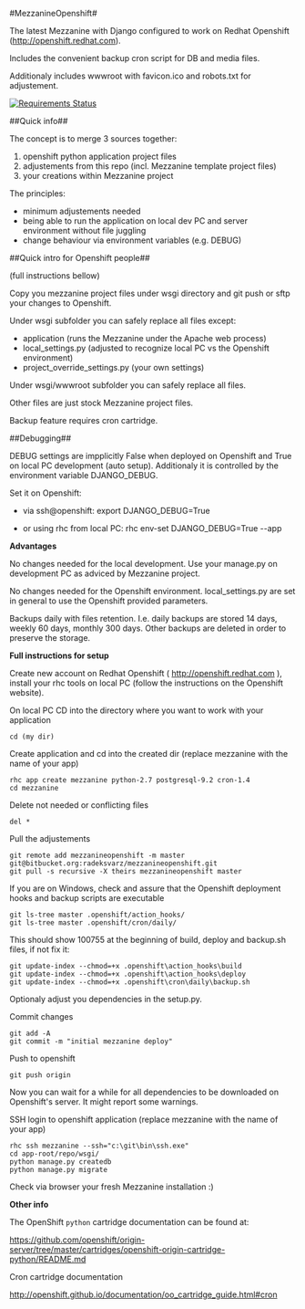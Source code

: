 #MezzanineOpenshift#

The latest Mezzanine with Django configured to work on Redhat Openshift (http://openshift.redhat.com).

Includes the convenient backup cron script for DB and media files.

Additionaly includes wwwroot with favicon.ico and robots.txt for adjustement.

[![Requirements Status](https://requires.io/bitbucket/radeksvarz/mezzanineopenshift/requirements.png?branch=master)](https://requires.io/bitbucket/radeksvarz/mezzanineopenshift/requirements/?branch=master)

##Quick info##

The concept is to merge 3 sources together:

  1. openshift python application project files
  2. adjustements from this repo (incl. Mezzanine template project files)
  3. your creations within Mezzanine project

The principles:

 - minimum adjustements needed
 - being able to run the application on local dev PC and server environment without file juggling
 - change behaviour via environment variables (e.g. DEBUG)
 
##Quick intro for Openshift people##
  
(full instructions bellow)
  
Copy you mezzanine project files under wsgi directory and git push or sftp your changes to Openshift.

Under wsgi subfolder you can safely replace all files except:

 - application (runs the Mezzanine under the Apache web process)
 - local_settings.py (adjusted to recognize local PC vs the Openshift environment)
 - project_override_settings.py (your own settings)

Under wsgi/wwwroot subfolder you can safely replace all files.
 
Other files are just stock Mezzanine project files.

Backup feature requires cron cartridge.

##Debugging##

DEBUG settings are impplicitly False when deployed on Openshift and True on local PC development (auto setup).
Additionaly it is controlled by the environment variable DJANGO_DEBUG.

Set it on Openshift:

 - via ssh@openshift:  export DJANGO_DEBUG=True

 - or using rhc from local PC: rhc env-set DJANGO_DEBUG=True --app <appname>

__Advantages__

No changes needed for the local development. Use your manage.py on development PC as adviced by Mezzanine project.

No changes needed for the Openshift environment. local_settings.py are set in general to use the Openshift provided parameters.

Backups daily with files retention. I.e. daily backups are stored 14 days, weekly 60 days, monthly 300 days. Other backups are deleted in order to preserve the storage.

__Full instructions for setup__

Create new account on Redhat Openshift ( http://openshift.redhat.com ), install your rhc tools on local PC (follow the instructions on the Openshift website).

On local PC CD into the directory where you want to work with your application

    cd (my dir)

Create application and cd into the created dir (replace mezzanine with the name of your app)

    rhc app create mezzanine python-2.7 postgresql-9.2 cron-1.4
    cd mezzanine
    
Delete not needed or conflicting files
    
    del * 
    
Pull the adjustements

    git remote add mezzanineopenshift -m master git@bitbucket.org:radeksvarz/mezzanineopenshift.git
    git pull -s recursive -X theirs mezzanineopenshift master
        
        
If you are on Windows, check and assure that the Openshift deployment hooks and backup scripts are executable

    git ls-tree master .openshift/action_hooks/
    git ls-tree master .openshift/cron/daily/

This should show 100755 at the beginning of build, deploy and backup.sh files, if not fix it:
    
    git update-index --chmod=+x .openshift\action_hooks\build
    git update-index --chmod=+x .openshift\action_hooks\deploy
    git update-index --chmod=+x .openshift\cron\daily\backup.sh

Optionaly adjust you dependencies in the setup.py.

Commit changes

    git add -A
    git commit -m "initial mezzanine deploy"
    
Push to openshift 

    git push origin
    
Now you can wait for a while for all dependencies to be downloaded on Openshift's server. It might report some warnings.
    
SSH login to openshift application (replace mezzanine with the name of your app)

    rhc ssh mezzanine --ssh="c:\git\bin\ssh.exe" 
    cd app-root/repo/wsgi/
    python manage.py createdb
    python manage.py migrate
    
Check via browser your fresh Mezzanine installation :)
    
__Other info__

The OpenShift `python` cartridge documentation can be found at:

https://github.com/openshift/origin-server/tree/master/cartridges/openshift-origin-cartridge-python/README.md 

Cron cartridge documentation

http://openshift.github.io/documentation/oo_cartridge_guide.html#cron